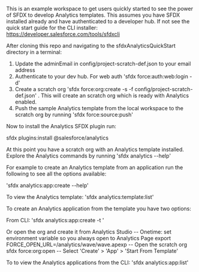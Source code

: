 This is an example workspace to get users quickly started to see the power of SFDX to develop Analytics templates.  This assumes you have SFDX installed already and have authenticated to a developer hub.  If not see the quick start guide for the CLI installer:  https://developer.salesforce.com/tools/sfdxcli 

After cloning this repo and navigating to the sfdxAnalyticsQuickStart directory in a terminal:

1.  Update the adminEmail in config/project-scratch-def.json to your email address
2.  Authenticate to your dev hub.  For web auth 'sfdx force:auth:web:login -d'
3.  Create a scratch org 'sfdx force:org:create -s -f config/project-scratch-def.json' .  This will create an scratch org which is ready with Analytics enabled.
4.  Push the sample Analytics template from the local workspace to the scratch org by running 'sfdx force:source:push'

Now to install the Analytics SFDX plugin run:

sfdx plugins:install @salesforce/analytics

At this point you have a scratch org with an Analytics template installed.  Explore the Analytics commands by running 'sfdx analytics --help'

For example to create an Analytics template from an application run the following to see all the options available:

'sfdx analytics:app:create --help'

To view the Analytics template:
'sfdx analytics:template:list'

To create an Analytics application from the template you have two options:

From CLI:
'sfdx analytics:app:create -t <templateid>'

Or open the org and create it from Analytics Studio
-- Onetime: set environment variable so you always open to Analytics Page
export FORCE_OPEN_URL=/analytics/wave/wave.apexp
-- Open the scratch org
sfdx force:org:open
-- Select 'Create' > 'App' > 'Start From Template'


To to view the Analytics applications from the CLI:
'sfdx analytics:app:list' 
